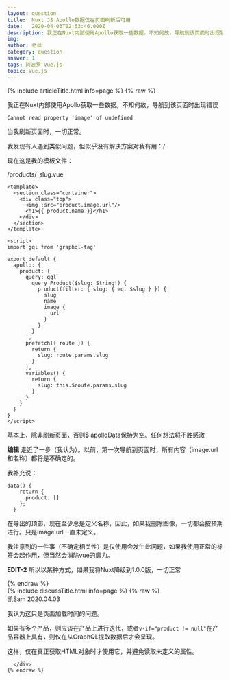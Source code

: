 ```yaml
---
layout: question
title:  Nuxt JS Apollo数据仅在页面刷新后可用
date:   2020-04-03T02:53:46.000Z
description: 我正在Nuxt内部使用Apollo获取一些数据。不知何故，导航到该页面时出现错误Cannot read property 'image' of und...
img: 
author: 老丝
category: question
answer: 1
tags: 阿波罗 Vue.js
topic: Vue.js
---
```

<div class="article-root">
  <div class="article">
    {% include articleTitle.html info=page %}
    {% raw %}
    <div class="article-content"><p><font style="vertical-align: inherit;"><font style="vertical-align: inherit;">我正在Nuxt内部使用Apollo获取一些数据。</font><font style="vertical-align: inherit;">不知何故，导航到该页面时出现错误</font></font></p>

<pre><code>Cannot read property 'image' of undefined
</code></pre>

<p><font style="vertical-align: inherit;"><font style="vertical-align: inherit;">当我刷新页面时，一切正常。</font></font></p>

<p><font style="vertical-align: inherit;"><font style="vertical-align: inherit;">我发现有人遇到类似问题，但似乎没有解决方案对我有用：/</font></font></p>

<p><font style="vertical-align: inherit;"><font style="vertical-align: inherit;">现在这是我的模板文件：</font></font></p>

<p><font style="vertical-align: inherit;"><font style="vertical-align: inherit;">/products/_slug.vue</font></font></p>

<pre><code>&lt;template&gt;<font></font>
  &lt;section class="container"&gt;<font></font>
    &lt;div class="top"&gt;<font></font>
      &lt;img :src="product.image.url"/&gt;<font></font>
      &lt;h1&gt;{{ product.name }}&lt;/h1&gt;<font></font>
    &lt;/div&gt;<font></font>
  &lt;/section&gt;<font></font>
&lt;/template&gt;<font></font>
<font></font>
&lt;script&gt;<font></font>
import gql from 'graphql-tag'<font></font>
<font></font>
export default {<font></font>
  apollo: {<font></font>
    product: {<font></font>
      query: gql`<font></font>
        query Product($slug: String!) {<font></font>
          product(filter: { slug: { eq: $slug } }) {<font></font>
            slug<font></font>
            name<font></font>
            image {<font></font>
              url<font></font>
            }<font></font>
          }<font></font>
        }<font></font>
      `,<font></font>
      prefetch({ route }) {<font></font>
        return {<font></font>
          slug: route.params.slug<font></font>
        }<font></font>
      },<font></font>
      variables() {<font></font>
        return {<font></font>
          slug: this.$route.params.slug<font></font>
        }<font></font>
      }<font></font>
    }<font></font>
  }<font></font>
}<font></font>
&lt;/script&gt;<font></font>
</code></pre>

<p><font style="vertical-align: inherit;"><font style="vertical-align: inherit;">基本上，除非刷新页面，否则$ apolloData保持为空。</font><font style="vertical-align: inherit;">任何想法将不胜感激</font></font></p>

<p><strong><font style="vertical-align: inherit;"><font style="vertical-align: inherit;">编辑</font></font></strong><font style="vertical-align: inherit;"><font style="vertical-align: inherit;"> 
走近了一步（我认为）。</font><font style="vertical-align: inherit;">以前，第一次导航到页面时，所有内容（image.url和名称）都将是不确定的。</font></font></p>

<p><font style="vertical-align: inherit;"><font style="vertical-align: inherit;">我补充说：</font></font></p>

<pre><code>data() {<font></font>
    return {<font></font>
      product: []<font></font>
    };<font></font>
  }<font></font>
</code></pre>

<p><font style="vertical-align: inherit;"><font style="vertical-align: inherit;">在导出的顶部，现在至少总是定义名称，因此，如果我删除图像，一切都会按预期进行。</font><font style="vertical-align: inherit;">只是image.url一直未定义。</font></font></p>

<p><font style="vertical-align: inherit;"><font style="vertical-align: inherit;">我注意到的一件事（不确定相关性）是仅使用会发生此问题，如果我使用正常的标签会起作用，但当然会消除vue的魔力。</font></font></p>

<p><strong><font style="vertical-align: inherit;"><font style="vertical-align: inherit;">EDIT-2</font></font></strong><font style="vertical-align: inherit;"><font style="vertical-align: inherit;"> 
所以以某种方式，如果我将Nuxt降级到1.0.0版，一切正常</font></font></p></div>
    {% endraw %}
  </div>

  <div class="discuss-wrapper">
    {% include discussTitle.html info=page %}
    {% raw %}
    <div class="discuss-item">
        <div class="discuss-parent">
          <div class="discuss-meta">
            <span class="discuss-user">凯Sam</span>
            <span class="discuss-time">2020.04.03</span>
          </div>
          <div class="discuss-comment"><p><font style="vertical-align: inherit;"><font style="vertical-align: inherit;">我认为这只是页面加载时间的问题。</font></font></p>

<p><font style="vertical-align: inherit;"><font style="vertical-align: inherit;">如果有多个产品，则应该在产品上进行迭代，或者</font></font><code>v-if="product != null"</code><font style="vertical-align: inherit;"><font style="vertical-align: inherit;">在产品容器上具有，则仅在从GraphQL提取数据后才会呈现。</font></font></p>

<p><font style="vertical-align: inherit;"><font style="vertical-align: inherit;">这样，仅在真正获取HTML对象时才使用它，并避免读取未定义的属性。</font></font></p></div>
        </div>
        
      </div>
    {% endraw %}
  </div>
<div>
